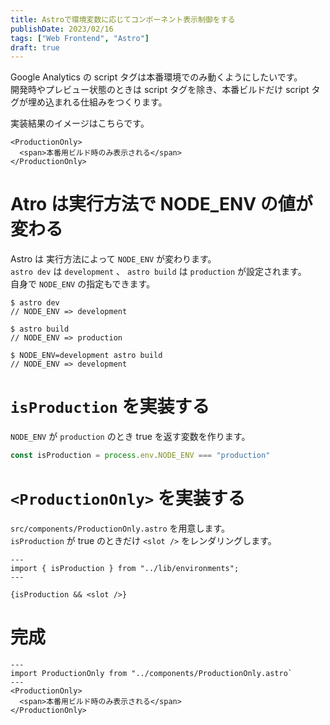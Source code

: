 ```yaml
---
title: Astroで環境変数に応じてコンポーネント表示制御をする
publishDate: 2023/02/16
tags: ["Web Frontend", "Astro"]
draft: true
---
```


Google Analytics の script タグは本番環境でのみ動くようにしたいです。  
開発時やプレビュー状態のときは script タグを除き、本番ビルドだけ script タグが埋め込まれる仕組みをつくります。

実装結果のイメージはこちらです。

```astro
<ProductionOnly>
  <span>本番用ビルド時のみ表示される</span>
</ProductionOnly>
```

# Atro は実行方法で NODE_ENV の値が変わる

Astro は 実行方法によって `NODE_ENV` が変わります。  
`astro dev` は `development` 、 `astro build` は `production` が設定されます。  
自身で `NODE_ENV` の指定もできます。

```
$ astro dev
// NODE_ENV => development

$ astro build
// NODE_ENV => production

$ NODE_ENV=development astro build
// NODE_ENV => development
```

# `isProduction` を実装する

`NODE_ENV` が `production` のとき true を返す変数を作ります。

```ts:src/lib/environments.ts
const isProduction = process.env.NODE_ENV === "production"
```

# `<ProductionOnly>` を実装する

`src/components/ProductionOnly.astro` を用意します。  
`isProduction` が true のときだけ `<slot />` をレンダリングします。

```astro:src/components/ProductionOnly.astro
---
import { isProduction } from "../lib/environments";
---

{isProduction && <slot />}
```

# 完成

```astro:src/pages/index.astro
---
import ProductionOnly from "../components/ProductionOnly.astro`
---
<ProductionOnly>
  <span>本番用ビルド時のみ表示される</span>
</ProductionOnly>
```
